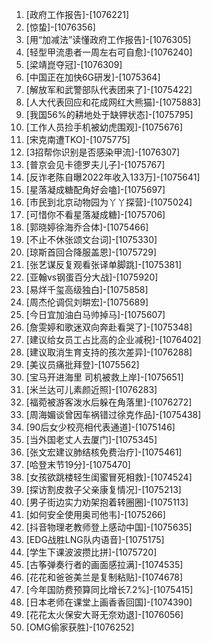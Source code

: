 
1. [政府工作报告]-[1076221]
1. [惊蛰]-[1076356]
1. [用“加减法”读懂政府工作报告]-[1076305]
1. [轻型甲流患者一周左右可自愈]-[1076240]
1. [梁靖崑夺冠]-[1076309]
1. [中国正在加快6G研发]-[1075364]
1. [解放军和武警部队代表团来了]-[1075422]
1. [人大代表回应和花成网红大熊猫]-[1075883]
1. [我国56%的耕地处于缺钾状态]-[1075795]
1. [工作人员捡手机被幼虎围观]-[1075676]
1. [宋克南遭TKO]-[1075775]
1. [3招帮你识别是否感染甲流]-[1076307]
1. [普京会见卡德罗夫儿子]-[1075767]
1. [反诈老陈自曝2022年收入133万]-[1075641]
1. [星落凝成糖配角好会嗑]-[1075697]
1. [市民到北京动物园为丫丫探营]-[1075024]
1. [可惜你不看星落凝成糖]-[1075706]
1. [郭晓婷徐海乔合体]-[1075466]
1. [不止不休张颂文台词]-[1075330]
1. [琼斯首回合降服盖恩]-[1075729]
1. [张艺谋反复观看张译单脚跳]-[1075381]
1. [亚翰vs钢蛋百分大战]-[1075920]
1. [易烊千玺高级独白]-[1075858]
1. [周杰伦调侃刘畊宏]-[1075689]
1. [今日宜加油白马帅掉马]-[1075607]
1. [詹雯婷和歌迷双向奔赴看哭了]-[1075348]
1. [建议给女员工占比高的企业减税]-[1076402]
1. [建议取消生育支持的孩次差异]-[1076288]
1. [美议员痛批拜登]-[1075562]
1. [宝马开进海里 司机被救上岸]-[1075651]
1. [米兰达可儿素颜近照]-[1076283]
1. [福菀被游客泼水后躲在角落里]-[1076272]
1. [周海媚谈曾因车祸错过徐克作品]-[1075438]
1. [90后女少校亮相代表通道]-[1075146]
1. [当外国老丈人去厦门]-[1075345]
1. [张文宏建议肺结核免费治疗]-[1075461]
1. [哈登末节19分]-[1075470]
1. [女孩欲跳楼轻生闺蜜冒死相救]-[1074524]
1. [探访割皮救子父亲康复情况]-[1075213]
1. [男子街边实力劝架抱着转圈圈]-[1075113]
1. [如何安全使用奥司他韦]-[1075266]
1. [抖音物理老教师登上感动中国]-[1075635]
1. [EDG战胜LNG队内语音]-[1075175]
1. [学生下课波波攒比拼]-[1075720]
1. [古筝弹奏行者的画面感拉满]-[1074535]
1. [花花和爸爸美兰是复制粘贴]-[1074678]
1. [今年国防费预算同比增长7.2%]-[1075415]
1. [日本老师在课堂上画香香回国]-[1074390]
1. [花花太火保安大哥无奈劝退]-[1076056]
1. [OMG偷家获胜]-[1076252]